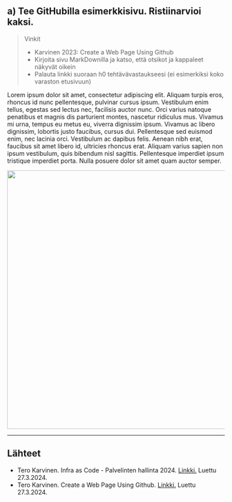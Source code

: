 ## a) Tee GitHubilla esimerkkisivu. Ristiinarvioi kaksi.

> Vinkit
> - Karvinen 2023: Create a Web Page Using Github
> - Kirjoita sivu MarkDownilla ja katso, että otsikot ja kappaleet näkyvät oikein
> - Palauta linkki suoraan h0 tehtävävastaukseesi (ei esimerkiksi koko varaston etusivuun)

Lorem ipsum dolor sit amet, consectetur adipiscing elit. Aliquam turpis eros, rhoncus id nunc pellentesque, pulvinar cursus ipsum. Vestibulum enim tellus, egestas sed lectus nec, facilisis auctor nunc. Orci varius natoque penatibus et magnis dis parturient montes, nascetur ridiculus mus. Vivamus mi urna, tempus eu metus eu, viverra dignissim ipsum. Vivamus ac libero dignissim, lobortis justo faucibus, cursus dui. Pellentesque sed euismod enim, nec lacinia orci. Vestibulum ac dapibus felis. Aenean nibh erat, faucibus sit amet libero id, ultricies rhoncus erat. Aliquam varius sapien non ipsum vestibulum, quis bibendum nisl sagittis. Pellentesque imperdiet ipsum tristique imperdiet porta. Nulla posuere dolor sit amet quam auctor semper.


<img src="https://github.com/iines-j/palvelin-kurssi/assets/148907657/81f3d36b-c312-4a43-a058-2abea6b0b1e8" width=600></img>

____
## Lähteet
- Tero Karvinen. Infra as Code - Palvelinten hallinta 2024. [Linkki.](https://terokarvinen.com/2024/configuration-management-2024-spring/) Luettu 27.3.2024.
- Tero Karvinen. Create a Web Page Using Github. [Linkki.](https://terokarvinen.com/2023/create-a-web-page-using-github/) Luettu 27.3.2024.

